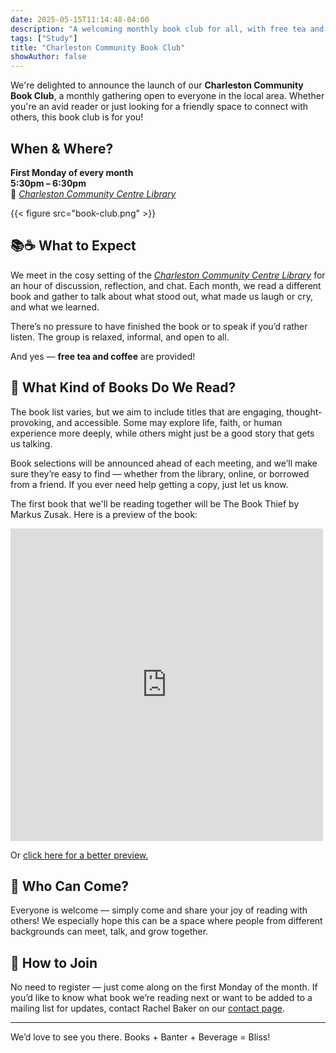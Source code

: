 ```yaml
---
date: 2025-05-15T11:14:48-04:00
description: "A welcoming monthly book club for all, with free tea and coffee, discussion, and community—first Mondays, 5:30–6:30pm."
tags: ["Study"]
title: "Charleston Community Book Club"
showAuthor: false
---
```


We're delighted to announce the launch of our **Charleston Community Book Club**, a monthly gathering open to everyone in the local area. Whether you're an avid reader or just looking for a friendly space to connect with others, this book club is for you!

## When & Where?

**First Monday of every month**  
**5:30pm – 6:30pm**  
📍 [*Charleston Community Centre Library*](../../../contact/#charleston-community-centre)

{{< figure src="book-club.png" >}}

## 📚☕ What to Expect

We meet in the cosy setting of the [*Charleston Community Centre Library*](../../../contact/#charleston-community-centre) for an hour of discussion, reflection, and chat. Each month, we read a different book and gather to talk about what stood out, what made us laugh or cry, and what we learned. 

There’s no pressure to have finished the book or to speak if you’d rather listen. The group is relaxed, informal, and open to all.

And yes — **free tea and coffee** are provided!

## 📖 What Kind of Books Do We Read?

The book list varies, but we aim to include titles that are engaging, thought-provoking, and accessible. Some may explore life, faith, or human experience more deeply, while others might just be a good story that gets us talking.

Book selections will be announced ahead of each meeting, and we’ll make sure they’re easy to find — whether from the library, online, or borrowed from a friend. If you ever need help getting a copy, just let us know.

The first book that we'll be reading together will be The Book Thief by Markus Zusak. Here is a preview of the book:
<iframe frameborder="0" scrolling="no" style="border:0px" src="https://books.google.co.uk/books?id=ASn3DAAAQBAJ&newbks=0&lpg=PA4&pg=PP1&output=embed" width=500 height=500></iframe>

Or [click here for a better preview.](https://www.google.co.uk/books/edition/The_Book_Thief/ASn3DAAAQBAJ?hl=en&gbpv=1)

## 👥 Who Can Come?

Everyone is welcome — simply come and share your joy of reading with others! We especially hope this can be a space where people from different backgrounds can meet, talk, and grow together.

## 💬 How to Join

No need to register — just come along on the first Monday of the month. If you’d like to know what book we’re reading next or want to be added to a mailing list for updates, contact Rachel Baker on our [contact page](../../../contact/#contact-form).

---

We’d love to see you there. Books + Banter + Beverage = Bliss!